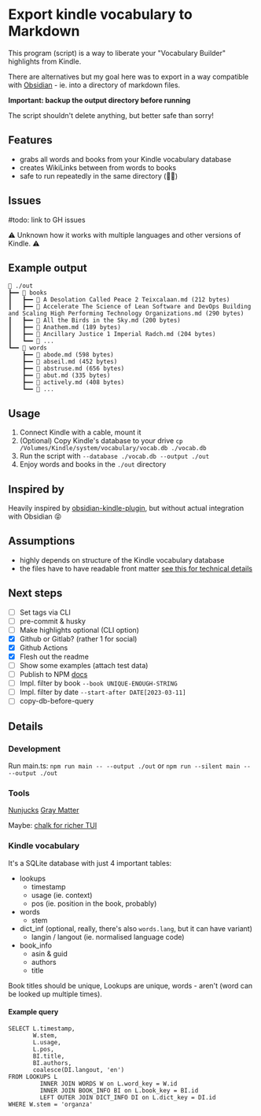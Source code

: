 # Export kindle vocabulary to Markdown

This program (script) is a way to liberate your "Vocabulary Builder" highlights from Kindle.

There are alternatives but my goal here was to export in a way compatible with [Obsidian](https://obsidian.md/) - ie. into a directory of markdown files.

**Important: backup the output directory before running**

The script shouldn't delete anything, but better safe than sorry!

## Features

- grabs all words and books from your Kindle vocabulary database
- creates WikiLinks between from words to books
- safe to run repeatedly in the same directory (🤞🏽)

## Issues
#todo: link to GH issues

⚠️ Unknown how it works with multiple languages and other versions of Kindle. ⚠️

## Example output

```
📂 ./out
┣━━ 📂 books
┃   ┣━━ 📄 A Desolation Called Peace 2 Teixcalaan.md (212 bytes)
┃   ┣━━ 📄 Accelerate The Science of Lean Software and DevOps Building and Scaling High Performing Technology Organizations.md (290 bytes)
┃   ┣━━ 📄 All the Birds in the Sky.md (200 bytes)
┃   ┣━━ 📄 Anathem.md (189 bytes)
┃   ┣━━ 📄 Ancillary Justice 1 Imperial Radch.md (204 bytes)
┃   ┗━━ 👀 ...
┗━━ 📂 words
    ┣━━ 📄 abode.md (598 bytes)
    ┣━━ 📄 abseil.md (452 bytes)
    ┣━━ 📄 abstruse.md (656 bytes)
    ┣━━ 📄 abut.md (335 bytes)
    ┣━━ 📄 actively.md (408 bytes)
    ┗━━ 👀 ...
```

## Usage

1. Connect Kindle with a cable, mount it
2. (Optional) Copy Kindle's database to your drive
    `cp /Volumes/Kindle/system/vocabulary/vocab.db ./vocab.db`
3. Run the script with `--database ./vocab.db --output ./out`
3. Enjoy words and books in the `./out` directory

## Inspired by

Heavily inspired by [obsidian-kindle-plugin](https://github.com/hadynz/obsidian-kindle-plugin), but without actual integration with Obsidian 😝

## Assumptions

- highly depends on structure of the Kindle vocabulary database
- the files have to have readable front matter [see this for technical details](https://www.npmjs.com/package/gray-matter)

## Next steps

- [ ] Set tags via CLI
- [ ] pre-commit & husky
- [ ] Make highlights optional (CLI option)
- [x] Github or Gitlab? (rather 1 for social)
- [x] Github Actions
- [x] Flesh out the readme
- [ ] Show some examples (attach test data)
- [ ] Publish to NPM [docs](https://docs.github.com/en/packages/working-with-a-github-packages-registry/working-with-the-npm-registry)
- [ ] Impl. filter by book `--book UNIQUE-ENOUGH-STRING`
- [ ] Impl. filter by date `--start-after DATE[2023-03-11]`
- [ ] copy-db-before-query

## Details

### Development

Run main.ts: `npm run main -- --output ./out` or `npm run --silent main -- --output ./out`

### Tools

[Nunjucks](https://mozilla.github.io/nunjucks/templating.html)
[Gray Matter](https://www.npmjs.com/package/gray-matter)

Maybe:
[chalk for richer TUI](https://github.com/chalk/chalk)

### Kindle vocabulary

It's a SQLite database with just 4 important tables:

- lookups
  - timestamp
  - usage (ie. context)
  - pos (ie. position in the book, probably)
- words
  - stem
- dict_inf (optional, really, there's also `words.lang`, but it can have variant)
  - langin / langout (ie. normalised language code)
- book_info
  - asin & guid
  - authors
  - title

Book titles should be unique, Lookups are unique, words - aren't (word can be looked up multiple times).

#### Example query

```sqlite
SELECT L.timestamp,
       W.stem,
       L.usage,
       L.pos,
       BI.title,
       BI.authors,
       coalesce(DI.langout, 'en')
FROM LOOKUPS L
         INNER JOIN WORDS W on L.word_key = W.id
         INNER JOIN BOOK_INFO BI on L.book_key = BI.id
         LEFT OUTER JOIN DICT_INFO DI on L.dict_key = DI.id
WHERE W.stem = 'organza'
```
